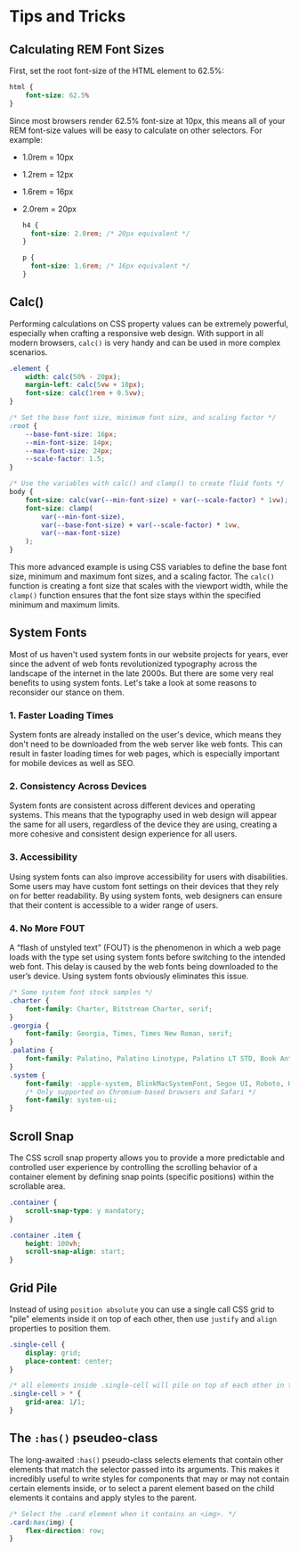 # Tips and Tricks

## Calculating REM Font Sizes

First, set the root font-size of the HTML element to 62.5%:

```css
html {
	font-size: 62.5%
}
```

Since most browsers render 62.5% font-size at 10px, this means all of your REM font-size values will be easy to calculate on other selectors. For example:

- 1.0rem = 10px

- 1.2rem = 12px

- 1.6rem = 16px

- 2.0rem = 20px

  ```css
  h4 {
  	font-size: 2.0rem; /* 20px equivalent */
  }
  
  p {
  	font-size: 1.6rem; /* 16px equivalent */
  }
  ```


## Calc()

Performing calculations on CSS property values can be extremely powerful, especially when crafting a responsive web design. With support in all modern browsers, `calc()` is very handy and can be used in more complex scenarios.

```css
.element {
	width: calc(50% - 20px);
	margin-left: calc(5vw + 10px);
	font-size: calc(1rem + 0.5vw);
}

/* Set the base font size, minimum font size, and scaling factor */
:root {
	--base-font-size: 16px;
	--min-font-size: 14px;
	--max-font-size: 24px;
	--scale-factor: 1.5;
}

/* Use the variables with calc() and clamp() to create fluid fonts */
body {
	font-size: calc(var(--min-font-size) + var(--scale-factor) * 1vw);
	font-size: clamp(
		var(--min-font-size),
		var(--base-font-size) + var(--scale-factor) * 1vw,
		var(--max-font-size)
	);
}
```

This more advanced example is using CSS variables to define the base font size, minimum and maximum font sizes, and a scaling factor. The `calc()` function is creating a font size that scales with the viewport width, while the `clamp()` function ensures that the font size stays within the specified minimum and maximum limits.

## System Fonts

Most of us haven't used system fonts in our website projects for years, ever since the advent of web fonts revolutionized typography across the landscape of the internet in the late 2000s. But there are some very real benefits to using system fonts. Let's take a look at some reasons to reconsider our stance on them.

### 1. Faster Loading Times

System fonts are already installed on the user's device, which means they don't need to be downloaded from the web server like web fonts. This can result in faster loading times for web pages, which is especially important for mobile devices as well as SEO.

### 2. Consistency Across Devices

System fonts are consistent across different devices and operating systems. This means that the typography used in web design will appear the same for all users, regardless of the device they are using, creating a more cohesive and consistent design experience for all users.

### 3. Accessibility

Using system fonts can also improve accessibility for users with disabilities. Some users may have custom font settings on their devices that they rely on for better readability. By using system fonts, web designers can ensure that their content is accessible to a wider range of users.

### 4. No More FOUT

A “flash of unstyled text” (FOUT) is the phenomenon in which a web page loads with the type set using system fonts before switching to the intended web font. This delay is caused by the web fonts being downloaded to the user’s device. Using system fonts obviously eliminates this issue.

```css
/* Some system font stock samples */
.charter {
	font-family: Charter, Bitstream Charter, serif;
}
.georgia {
	font-family: Georgia, Times, Times New Roman, serif;
}
.palatino {
	font-family: Palatino, Palatino Linotype, Palatino LT STD, Book Antiqua, Georgia, serif;
}
.system {
	font-family: -apple-system, BlinkMacSystemFont, Segoe UI, Roboto, Helvetica, Arial, sans-serif, Apple Color Emoji, Segoe UI Emoji;
	/* Only supported on Chromium-based browsers and Safari */
	font-family: system-ui;
}
```

## Scroll Snap

The CSS scroll snap property allows you to provide a more predictable and controlled user experience by controlling the scrolling behavior of a container element by defining snap points (specific positions) within the scrollable area.

```css
.container {
	scroll-snap-type: y mandatory;
}

.container .item {
	height: 100vh;
	scroll-snap-align: start;
}
```

## Grid Pile

Instead of using `position absolute` you can use a single call CSS grid to "pile" elements inside it on top of each other, then use `justify` and `align` properties to position them.

```css
.single-cell {
	display: grid;
	place-content: center;
}

/* all elements inside .single-cell will pile on top of each other in the center */
.single-cell > * {
	grid-area: 1/1;
}
```

## The `:has()` pseudeo-class

The long-awaited `:has()` pseudo-class selects elements that contain other elements that match the selector passed into its arguments. This makes it incredibly useful to write styles for components that may or may not contain certain elements inside, or to select a parent element based on the child elements it contains and apply styles to the parent.

```css
/* Select the .card element when it contains an <img>. */
.card:has(img) {
	flex-direction: row;
}
```

